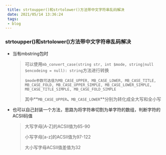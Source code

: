 ```yaml
---
 title: strtoupper()和strtolower()方法带中文字符串乱码解决 
 date: 2021/05/14 13:36:24 
 tags: 
 - blog 
---
```



### strtoupper()和strtolower()方法带中文字符串乱码解决 

- 当有mbstring包时

  >可以使用`mb_convert_case(string str, int $mode, string|null $encodeing = null): string`方法进行转换
  >
  >`$mode参数可选值为MB_CASE_UPPER, MB_CASE_LOWER, MB_CASE_TITLE, MB_CASE_FOLD, MB_CASE_UPPER_SIMPLE, MB_CASE_LOWER_SIMPLE, MB_CASE_TITLE_SIMPLE, MB_CASE_FOLD_SIMPLE`
  >
  >其中**`MB_CASE_UPPER`**、**`MB_CASE_LOWER`**分别为转化成全大写和全小写

- 也可以自己封装一个方法，思路为将字符串切割为单字符的数组，判断字符的ACSII码值

  > 大写字母[A-Z]的ACSII值为65-90
  >
  > 小写字母[a-z]的ACSII值为97-122
  >
  > 大小写字母ACSII值差值为32

